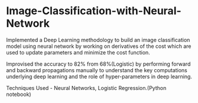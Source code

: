 # Image-Classification-with-Neural-Network

Implemented a Deep Learning methodology to build an image classification model using neural network by working on derivatives of the cost which are used to update parameters and minimize the cost function. 

Improvised the accuracy to 82% from 68%(Logistic) by performing forward and backward propagations manually to understand the key computations underlying deep learning and the role of hyper-parameters in deep learning. 

Techniques Used - Neural Networks, Logistic Regression.(Python notebook)
